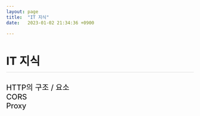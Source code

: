 ```yaml
---
layout: page
title:  "IT 지식"
date:   2023-01-02 21:34:36 +0900

---
```


<div style='font-size:20px'>
    <h2>IT 지식</h2>
    <a href="/it/2023/02/05/itPost-HTTP.html">HTTP의 구조 / 요소</a><br />
    <a href="/it/2023/02/26/itPost-CORS.html">CORS </a><br />
    <a href="/it/2023/03/05/itPost-Proxy.html">Proxy </a><br />
</div>

<style>
div {
}
a {
    color: #000 !important;
    text-decoration: none;
}
h2 {
    border-bottom:1px solid #dcdcdc; 
    padding-bottom:10px;
}
</style>